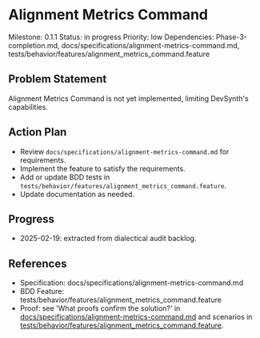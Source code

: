 # Alignment Metrics Command
Milestone: 0.1.1
Status: in progress
Priority: low
Dependencies: Phase-3-completion.md, docs/specifications/alignment-metrics-command.md, tests/behavior/features/alignment_metrics_command.feature

## Problem Statement
Alignment Metrics Command is not yet implemented, limiting DevSynth's capabilities.


## Action Plan
- Review `docs/specifications/alignment-metrics-command.md` for requirements.
- Implement the feature to satisfy the requirements.
- Add or update BDD tests in `tests/behavior/features/alignment_metrics_command.feature`.
- Update documentation as needed.

## Progress
- 2025-02-19: extracted from dialectical audit backlog.

## References
- Specification: docs/specifications/alignment-metrics-command.md
- BDD Feature: tests/behavior/features/alignment_metrics_command.feature
- Proof: see 'What proofs confirm the solution?' in [docs/specifications/alignment-metrics-command.md](../docs/specifications/alignment-metrics-command.md) and scenarios in [tests/behavior/features/alignment_metrics_command.feature](../tests/behavior/features/alignment_metrics_command.feature).
